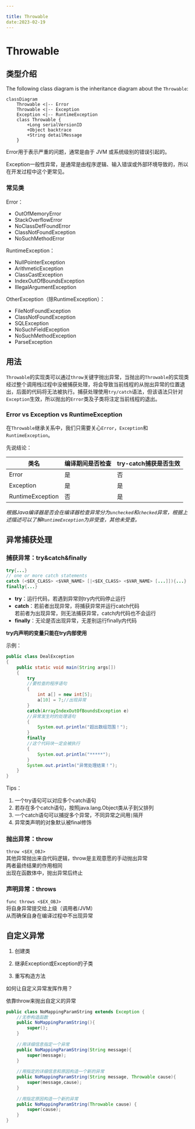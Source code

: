 ```yaml
---

title: Throwable
date:2023-02-19
---
```


# Throwable

## 类型介绍

The following class diagram is the inheritance diagram about the `Throwable`:

```mermaid
classDiagram
	Throwable <|-- Error
	Throwable <|-- Exception
	Exception <|-- RuntimeException
	class Throwable {
		+Long serialVersionID
		+Object backtrace
		+String detailMessage
	}
```



Error用于表示严重的问题，通常是由于 JVM 或系统级别的错误引起的。

Exception一般性异常，是通常是由程序逻辑、输入错误或外部环境导致的，所以在开发过程中这个更常见。

### 常见类

Error：

- OutOfMemoryError
- StackOverflowError
- NoClassDefFoundError
- ClassNotFoundException
- NoSuchMethodError

RuntimeException：

- NullPointerException
- ArithmeticException
- ClassCastException
- IndexOutOfBoundsException
- IllegalArgumentException

OtherException（除RuntimeException）：

- FileNotFoundException
- ClassNotFoundException
- SQLException
- NoSuchFieldException
- NoSuchMethodException
- ParseException

## 用法

`Throwable`的实现类可以通过`throw`关键字抛出异常，当抛出的`Throwable`的实现类经过整个调用栈过程中没被捕获处理，将会导致当前线程的从抛出异常的位置退出，后面的代码将无法被执行。捕获处理使用`try/catch`语法，但该语法只针对`Exception`生效，所以抛出的`Error`类及子类将注定当前线程的退出。

### Error vs Exception vs RuntimeException

在`Throwable`继承关系中，我们只需要关心`Error`，`Exception`和`RuntimeException`。

先说结论：

| 类名             | 编译期间是否检查 | try-catch捕获是否生效 |
| ---------------- | ---------------- | --------------------- |
| Error            | 是               | 否                    |
| Exception        | 是               | 是                    |
| RuntimeException | 否               | 是                    |

*根据Java编译器是否会在编译器检查异常分为`unchecked`和`checked`异常，根据上述描述可以了解`RuntimeException`为非受查，其他未受查。*

## 异常捕获处理

### 捕获异常：try&catch&finally

``` java
try{...} 
// one or more catch statements
catch (<$EX_CLASS> <$VAR_NAME> [|<$EX_CLASS> <$VAR_NAME> [...]]){...}
finally{...}
```

- **try**：运行代码，若遇到异常则try内代码停止运行  
- **catch**：若前者出现异常，将捕获异常并运行catch代码  
	若前者为出现异常，则无法捕获异常，catch内代码也不会运行  
- **finally**：无论是否出现异常，无差别运行finally内代码  

**try内声明的变量只能在try内部使用**  

示例：

``` java
public class DealException
{
    public static void main(String args[])
    {    
        try
        //要检查的程序语句
        {
            int a[] = new int[5];
            a[10] = 7;//出现异常
        }
        catch(ArrayIndexOutOfBoundsException e)
        //异常发生时的处理语句
        {
            System.out.println("超出数组范围！");
        }
        finally
        //这个代码块一定会被执行
        {
            System.out.println("*****");
        }
        System.out.println("异常处理结束！");
    }
}
```
Tips：  
1. 一个try语句可以对应多个catch语句
2. 若存在多个catch语句，按照java.lang.Object类从子到父排列  
3. 一个catch语句可以捕捉多个异常，不同异常之间用`|`隔开  
4. 异常类声明的对象默认被final修饰  

### 抛出异常：throw
`throw <$EX_OBJ>`  
其他异常抛出来自代码逻辑，throw是主观意愿的手动抛出异常  
两者最终结果的作用相同  
出现在函数体中，抛出异常后终止  

### 声明异常：throws
`func throws <$EX_OBJ>`  
将自身异常提交给上级（调用者/JVM）  
从而确保自身在编译过程中不出现异常  


## 自定义异常
1. 创建类

2. 继承Exception或Exception的子类

3. 重写构造方法

  如何让自定义异常发挥作用？

  依靠throw来抛出自定义的异常  
```java
public class NoMappingParamString extends Exception {
    //无参构造函数
    public NoMappingParamString(){
        super();
    }
    
    //用详细信息指定一个异常
    public NoMappingParamString(String message){
        super(message);
    }
    
    //用指定的详细信息和原因构造一个新的异常
    public NoMappingParamString(String message, Throwable cause){
        super(message,cause);
    }
    
    //用指定原因构造一个新的异常
    public NoMappingParamString(Throwable cause) {
        super(cause);
    }
}
```
